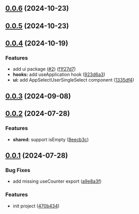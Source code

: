 ## [0.0.6](https://github.com/chouchouji/monorepo_util/compare/v0.0.5...v0.0.6) (2024-10-23)



## [0.0.5](https://github.com/chouchouji/monorepo_util/compare/v0.0.4...v0.0.5) (2024-10-23)



## [0.0.4](https://github.com/chouchouji/monorepo_util/compare/v0.0.3...v0.0.4) (2024-10-19)


### Features

* add ui package ([#2](https://github.com/chouchouji/monorepo_util/issues/2)) ([f1f27d7](https://github.com/chouchouji/monorepo_util/commit/f1f27d7173fb98cda3d449a0fc267570d4e70872))
* **hooks:** add useApplication hook ([923d6a3](https://github.com/chouchouji/monorepo_util/commit/923d6a36236e3455974fb5adcfd3a3de87f79151))
* **ui:** add AppSelectUserSingleSelect component ([1335df4](https://github.com/chouchouji/monorepo_util/commit/1335df47fecb156bdfac8587a800f5b662e00ec0))



## [0.0.3](https://github.com/chouchouji/monorepo_util/compare/v0.0.2...v0.0.3) (2024-09-08)



## [0.0.2](https://github.com/chouchouji/monorepo_util/compare/v0.0.1...v0.0.2) (2024-07-28)


### Features

* **shared:** support isEmpty ([8eecb3c](https://github.com/chouchouji/monorepo_util/commit/8eecb3c95542c72cbbf826050d79fbcf7964fe68))



## [0.0.1](https://github.com/chouchouji/monorepo_util/compare/470b4346a969eec90e833d2e7923b7b051525f62...v0.0.1) (2024-07-28)


### Bug Fixes

* add missing useCounter export ([a9e8a3f](https://github.com/chouchouji/monorepo_util/commit/a9e8a3f531d8a7f3f2424e5ed3327aee560523d3))


### Features

* init project ([470b434](https://github.com/chouchouji/monorepo_util/commit/470b4346a969eec90e833d2e7923b7b051525f62))



